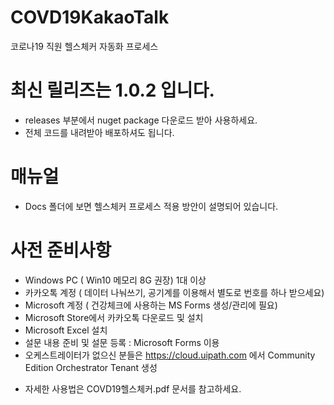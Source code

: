 # COVD19KakaoTalk
코로나19 직원 헬스체커 자동화 프로세스 

# 최신 릴리즈는 1.0.2 입니다. 
- releases 부분에서 nuget package 다운로드 받아 사용하세요. 
- 전체 코드를 내려받아 배포하셔도 됩니다. 

# 매뉴얼 
- Docs 폴더에 보면 헬스체커 프로세스 적용 방안이 설명되어 있습니다. 

# 사전 준비사항 
- Windows PC ( Win10 메모리 8G 권장) 1대 이상 
- 카카오톡 계정 ( 데이터 나눠쓰기, 공기계를 이용해서 별도로 번호를 하나 받으세요)
- Microsoft 계정 ( 건강체크에 사용하는 MS Forms 생성/관리에 필요) 
- Microsoft Store에서 카카오톡 다운로드 및 설치 
- Microsoft Excel 설치 
- 설문 내용 준비 및 설문 등록 : Microsoft Forms 이용 
- 오케스트레이터가 없으신 분들은 https://cloud.uipath.com 에서 Community Edition Orchestrator Tenant 생성 

* 자세한 사용법은 COVD19헬스체커.pdf 문서를 참고하세요.
